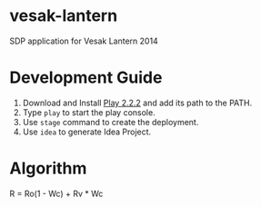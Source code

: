 vesak-lantern
=============

SDP application for Vesak Lantern 2014

Development Guide
=================
1. Download and Install [Play 2.2.2](http://www.playframework.com/download) and add its path to the PATH.
2. Type `play` to start the play console.
3. Use `stage` command to create the deployment.
4. Use `idea` to generate Idea Project.

Algorithm
===========
R = Ro(1 - Wc) + Rv * Wc
